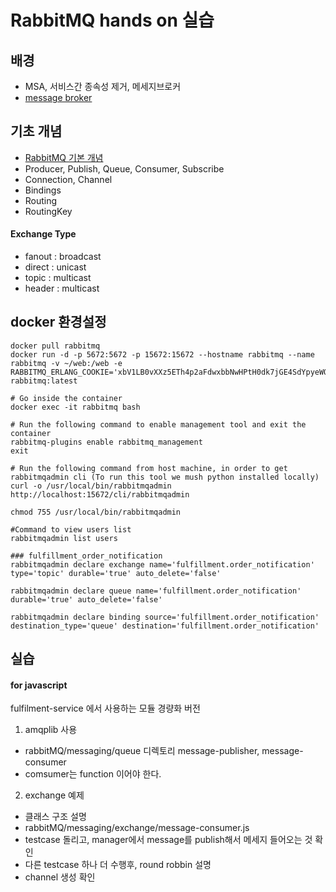 # RabbitMQ hands on 실습

## 배경
* MSA, 서비스간 종속성 제거, 메세지브로커
* [message broker](https://ko.wikipedia.org/wiki/메세지_브로커)

## 기초 개념
* [RabbitMQ 기본 개념](https://github.com/gjchoi/gjchoi.github.io/blob/master/_posts/2016-02-27-rabbit-mq-이해하기.md)
* Producer, Publish, Queue, Consumer, Subscribe
* Connection, Channel
* Bindings
* Routing
* RoutingKey

#### Exchange Type
* fanout : broadcast
* direct : unicast
* topic : multicast
* header : multicast

## docker 환경설정
```
docker pull rabbitmq
docker run -d -p 5672:5672 -p 15672:15672 --hostname rabbitmq --name rabbitmq -v ~/web:/web -e RABBITMQ_ERLANG_COOKIE='xbV1LB0vXXz5ETh4p2aFdwxbbNwHPtH0dk7jGE4SdYpyeWQn0cX6hx3L5fVuOFnzFCsw0pljvguBEWQIMQtRNNNcCP9RocLRSx1IrcU8XcAxYW4nE4Vd5bOk75tv9Xc7Pe4PfOr6iOvD6Ai8yzDIMTD1vqeA7JVWd16YdFkmrxscTiVRCfzru5MkyW0mMBlsXsR4l7RAj73zHiP1uDdcrR4933I9gB5JSTvdCyNsaA4hBAPSdlAaugIEy9KBqiy' rabbitmq:latest

# Go inside the container
docker exec -it rabbitmq bash

# Run the following command to enable management tool and exit the container
rabbitmq-plugins enable rabbitmq_management
exit

# Run the following command from host machine, in order to get rabbitmqadmin cli (To run this tool we mush python installed locally)
curl -o /usr/local/bin/rabbitmqadmin http://localhost:15672/cli/rabbitmqadmin

chmod 755 /usr/local/bin/rabbitmqadmin

#Command to view users list
rabbitmqadmin list users
```
```
### fulfillment_order_notification
rabbitmqadmin declare exchange name='fulfillment.order_notification' type='topic' durable='true' auto_delete='false'

rabbitmqadmin declare queue name='fulfillment.order_notification' durable='true' auto_delete='false'

rabbitmqadmin declare binding source='fulfillment.order_notification' destination_type='queue' destination='fulfillment.order_notification'

```

## 실습
#### for javascript
fulfilment-service 에서 사용하는 모듈 경량화 버전
1. amqplib 사용
  * rabbitMQ/messaging/queue 디렉토리 message-publisher, message-consumer
  * comsumer는 function 이어야 한다.

2. exchange 예제
  * 클래스 구조 설명
  * rabbitMQ/messaging/exchange/message-consumer.js
  * testcase 돌리고, manager에서 message를 publish해서 메세지 들어오는 것 확인
  * 다른 testcase 하나 더 수행후, round robbin 설명
  * channel 생성 확인
